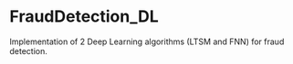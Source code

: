 # FraudDetection_DL
Implementation of 2 Deep Learning algorithms (LTSM and FNN) for fraud detection.
